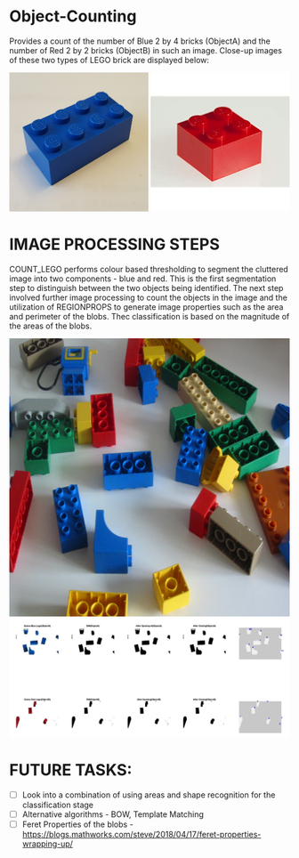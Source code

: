 # Object-Counting


Provides a count of the number of Blue 2 by 4 bricks (ObjectA) and the number of Red 2 by 2 bricks (ObjectB) in such an image. Close-up images of these two types of LEGO brick are displayed below:


<img src="img/ObjectA.jpg" width="250" height="250"> <img src="img/ObjectB.jpg" width="250" height="250">


# IMAGE PROCESSING STEPS

COUNT_LEGO performs colour based thresholding to segment the cluttered
image into two components - blue and red. This is the first segmentation
step to distinguish between the two objects being identified. 
The next step involved further image processing to count the objects in
the image and the utilization of REGIONPROPS to
generate image properties such as the area and perimeter of the blobs.
Thec classification is based on the magnitude of the areas of the blobs.

<img src="training_images/train01.jpg" width="750" height="500">
<img src="img/processing.jpg">

# FUTURE TASKS:
- [ ] Look into a combination of using areas and shape recognition for the classification stage
- [ ] Alternative algorithms - BOW, Template Matching
- [ ] Feret Properties of the blobs - https://blogs.mathworks.com/steve/2018/04/17/feret-properties-wrapping-up/
